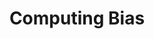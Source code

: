 ---
title: Computing Bias
toc: true
badges: true
comments: true
permalink: /computingbias/
categories: [Assignment]
layout: post
---